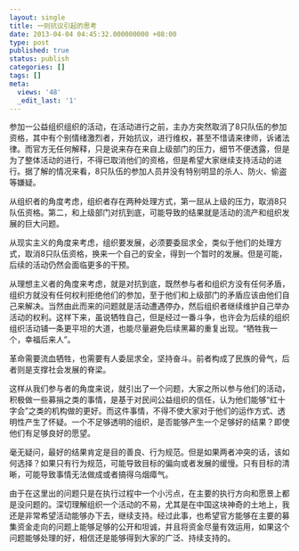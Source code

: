 ```yaml
---
layout: single
title: 一则抗议引起的思考
date: 2013-04-04 04:45:32.000000000 +08:00
type: post
published: true
status: publish
categories: []
tags: []
meta:
  views: '48'
  _edit_last: '1'
---
```

<p>参加一公益组织组织的活动，在活动进行之前，主办方突然取消了8只队伍的参加资格，其中有个别情绪激烈者，开始抗议，进行维权，甚至不惜请来律师，诉诸法律。而官方无任何解释，只是说来存在来自上级部门的压力，细节不便透露，但是为了整体活动的进行，不得已取消他们的资格，但是希望大家继续支持活动的进行。据了解的情况来看，8只队伍的参加人员并没有特别明显的杀人、防火、偷盗等嫌疑。</p>
<p>从组织者的角度考虑，组织者存在两种处理方式，第一屈从上级的压力，取消8只队伍资格。第二，和上级部门对抗到底，可能导致的结果就是活动的流产和组织发展的巨大问题。</p>
<p>从现实主义的角度来考虑，组织要发展，必须要委屈求全，类似于他们的处理方式，取消8只队伍资格，换来一个自己的安全，得到一个暂时的发展。但是可能，后续的活动仍然会面临更多的干预。</p>
<p>从理想主义者的角度来考虑，就是对抗到底，既然参与者和组织方没有任何矛盾，组织方就没有任何权利拒绝他们的参加，至于他们和上级部门的矛盾应该由他们自己来解决。当然由此而来的问题就是活动遭遇停办，然后组织者继续维护自己举办活动的权利。这样下来，虽说牺牲自己，但是经过一番斗争，也许会为后续的组织组织活动铺一条更平坦的大道，也能尽量避免后续黑幕的重复出现。“牺牲我一个，幸福后来人”。</p>
<p>革命需要流血牺牲，也需要有人委屈求全，坚持奋斗。前者构成了民族的骨气，后者则是支撑社会发展的脊梁。</p>
<p>这样从我们参与者的角度来说，就引出了一个问题，大家之所以参与他们的活动，积极做一些募捐之类的事情，是基于对民间公益组织的信任，认为他们能够“红十字会”之类的机构做的更好。而这件事情，不得不使大家对于他们的运作方式、透明性产生了怀疑。一个不足够透明的组织，是否能够产生一个足够好的结果？即使他们有足够良好的愿望。</p>
<p>毫无疑问，最好的结果肯定是目的善良、行为规范。但是如果两者冲突的话，该如何选择？如果只有行为规范，可能导致目标的偏向或者发展的缓慢。只有目标的清晰，可能导致事情无法做成或者搞得乌烟瘴气。</p>
<p>由于在这里出的问题只是在执行过程中一个小污点，在主要的执行方向和愿景上都是没问题的。深切理解组织一个活动的不易，尤其是在中国这块神奇的土地上，我还是非常希望活动能够办下去，继续支持。经过此事，也希望官方能够在主要的募集资金走向的问题上能够足够的公开和坦诚，并且将资金尽量有效运用，如果这个问题能够处理的好，相信还是能够得到大家的广泛、持续支持的。</p>
